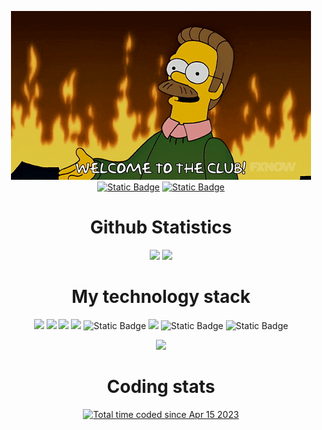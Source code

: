 <p align="center">
  <img src="img/welcome.gif"><br>
  <a href="https://steamcommunity.com/id/VerhovnaVlada/"><img alt="Static Badge" src="https://img.shields.io/badge/-Steam-333?style=for-the-badge&logo=steam&logoColor=%23005eff"></a>
  <a href="https://t.me/my_bolt"><img alt="Static Badge" src="https://img.shields.io/badge/-Telegram-333?style=for-the-badge&logo=telegram"></a>

</p>

<h1 align="center">Github Statistics</h1>
<p align="center">
 <img src="https://github-readme-stats.vercel.app/api?username=anonimus007-700&show_icons=true&theme=onedark">
 <img src="https://github-profile-trophy.vercel.app/?username=anonimus007-700&theme=onedark">
</p>

<h1 align="center">My technology stack</h1>
<p align="center">
 <img src="https://img.shields.io/badge/-HTML-333?style=for-the-badge&logo=html5">
 <img src="https://img.shields.io/badge/-CSS-333?style=for-the-badge&logo=css3&logoColor=blue">
 <img src="https://img.shields.io/badge/-Git-333?style=for-the-badge&logo=Git">
 <img src="https://img.shields.io/badge/-GitHub-333?style=for-the-badge&logo=GitHub">
 <img alt="Static Badge" src="https://img.shields.io/badge/-django-333?style=for-the-badge&logo=django&logoColor=%230e8a00">
 <img src="https://img.shields.io/badge/-python-333?style=for-the-badge&logo=python">
 <img alt="Static Badge" src="https://img.shields.io/badge/-Assembly Language-333?style=for-the-badge&logo=filen">
 <img alt="Static Badge" src="https://img.shields.io/badge/-Linux-333?style=for-the-badge&logo=linux">


</p>
<p align="center">
 <img src="https://github-readme-stats.vercel.app/api/top-langs/?username=anonimus007-700&theme=onedark">
</p>

<h1 align="center">Coding stats</h1>
<p align="center">
  <a href="https://wakatime.com/@21f002dd-6e04-4800-b71a-1907dd346e11"><img src="https://wakatime.com/badge/user/21f002dd-6e04-4800-b71a-1907dd346e11.svg" alt="Total time coded since Apr 15 2023" /></a>

